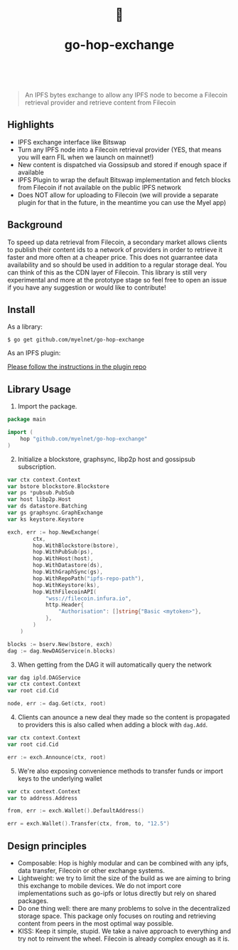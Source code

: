<h1 align="center"> 
	<br>
	  	🐸
	<br>
	<br>
	go-hop-exchange
	<br>
	<br>
	<br>
</h1>

> An IPFS bytes exchange to allow any IPFS node to become a Filecoin retrieval provider
> and retrieve content from Filecoin

## Highlights

- IPFS exchange interface like Bitswap
- Turn any IPFS node into a Filecoin retrieval provider (YES, that means you will earn FIL when we launch on mainnet!)
- New content is dispatched via Gossipsub and stored if enough space if available
- IPFS Plugin to wrap the default Bitswap implementation and fetch blocks from Filecoin if not available on the public IPFS network
- Does NOT allow for uploading to Filecoin (we will provide a separate plugin for that in the future, in the meantime you can use the Myel app)

## Background

To speed up data retrieval from Filecoin, a secondary market allows clients to publish their content ids to a network of providers
in order to retrieve it faster and more often at a cheaper price. This does not guarrantee data availability and so should be used
in addition to a regular storage deal. You can think of this as the CDN layer of Filecoin. This library is still very experimental 
and more at the prototype stage so feel free to open an issue if you have any suggestion or would like to contribute!

## Install

As a library:

```
$ go get github.com/myelnet/go-hop-exchange
```

As an IPFS plugin:

[Please follow the instructions in the plugin repo](https://github.com/myelnet/go-ipfs-hop-plugin)

## Library Usage

1. Import the package.

```go
package main

import (
	hop "github.com/myelnet/go-hop-exchange"
)

```

2. Initialize a blockstore, graphsync, libp2p host and gossipsub subscription.

```go
var ctx context.Context
var bstore blockstore.Blockstore
var ps *pubsub.PubSub
var host libp2p.Host
var ds datastore.Batching
var gs graphsync.GraphExchange
var ks keystore.Keystore

exch, err := hop.NewExchange(
		ctx,
		hop.WithBlockstore(bstore),
		hop.WithPubSub(ps),
		hop.WithHost(host),
		hop.WithDatastore(ds),
		hop.WithGraphSync(gs),
		hop.WithRepoPath("ipfs-repo-path"),
		hop.WithKeystore(ks),
		hop.WithFilecoinAPI(
			"wss://filecoin.infura.io",
			http.Header{
				"Authorisation": []string{"Basic <mytoken>"},
			},
		)
	)

blocks := bserv.New(bstore, exch)
dag := dag.NewDAGService(n.blocks)

```

3. When getting from the DAG it will automatically query the network

```go
var dag ipld.DAGService
var ctx context.Context
var root cid.Cid

node, err := dag.Get(ctx, root)
```

4. Clients can anounce a new deal they made so the content is propagated to providers
this is also called when adding a block with `dag.Add`.

```go
var ctx context.Context
var root cid.Cid

err := exch.Announce(ctx, root)
```

5. We're also exposing convenience methods to transfer funds or import keys to the underlying wallet

```go
var ctx context.Context
var to address.Address

from, err := exch.Wallet().DefaultAddress() 

err = exch.Wallet().Transfer(ctx, from, to, "12.5")
```

## Design principles

- Composable: Hop is highly modular and can be combined with any ipfs, data transfer, Filecoin or other exchange systems.
- Lightweight: we try to limit the size of the build as we are aiming to bring this exchange to mobile devices. We do not import core implementations such as go-ipfs or lotus directly but rely on shared packages.
- Do one thing well: there are many problems to solve in the decentralized storage space. This package only focuses on
  routing and retrieving content from peers in the most optimal way possible.
- KISS: Keep it simple, stupid. We take a naive approach to everything and try not to reinvent the wheel. Filecoin is already complex enough as it is.
